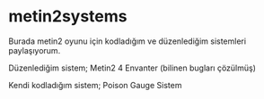 # metin2systems
Burada metin2 oyunu için kodladığım ve düzenlediğim sistemleri paylaşıyorum.

Düzenlediğim sistem;
Metin2 4 Envanter (bilinen bugları çözülmüş)

Kendi kodladığım sistem;
Poison Gauge Sistem
